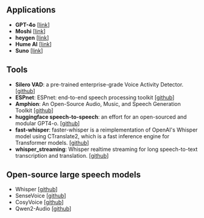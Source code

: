 ## Applications
- **GPT-4o** [[link](https://openai.com/index/hello-gpt-4o/)]
- **Moshi** [[link](https://moshi.chat/)]
- **heygen** [[link](https://www.heygen.com/)]
- **Hume AI** [[link](https://www.hume.ai/)]
- **Suno** [[link](https://suno.com/)]

## Tools
- **Silero VAD**: a pre-trained enterprise-grade Voice Activity Detector. [[github](https://github.com/snakers4/silero-vad)]
- **ESPnet**: ESPnet: end-to-end speech processing toolkit [[github](https://github.com/espnet/espnet)]
- **Amphion**: An Open-Source Audio, Music, and Speech Generation Toolkit [[github](https://github.com/open-mmlab/Amphion)]
- **huggingface speech-to-speech**: an effort for an open-sourced and modular GPT4-o. [[github](https://github.com/huggingface/speech-to-speech)]
- **fast-whisper**: faster-whisper is a reimplementation of OpenAI's Whisper model using CTranslate2, which is a fast inference engine for Transformer models. [[github](https://github.com/SYSTRAN/faster-whisper)]
- **whisper_streaming**: Whisper realtime streaming for long speech-to-text transcription and translation. [[github](https://github.com/ufal/whisper_streaming)]

## Open-source large speech models
- Whisper [[github](https://github.com/openai/whisper)]
- SenseVoice [[github](https://github.com/FunAudioLLM/SenseVoice)]
- CosyVoice [[github](https://github.com/FunAudioLLM/CosyVoice)]
- Qwen2-Audio [[github](https://github.com/QwenLM/Qwen2-Audio)]
